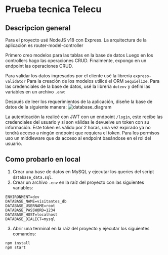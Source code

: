# Prueba tecnica Telecu

## Descripcion general

Para el proyecto usé NodeJS v18 con Express. La arquitectura de la aplicación es router-model-controller

Primero creo modelos para las tablas en la base de datos
Luego en los controllers hago las operaciones CRUD.
Finalmente, expongo en un endpoint las operaciones CRUD.

Para validar los datos ingresados por el cliente usé la librería `express-validator`
Para la creación de los modelos utilicé el ORM `Sequielize`.
Para las credenciales de la base de datos, usé la librería `dotenv` y definí las variables en un archivo `.env`:

Después de leer los requerimientos de la aplicación, diseñe la base de datos de la siguiente manera:
![database_diagram](https://github.com/JavierVMC29/prueba-telecu-backend/assets/79550227/b4b86ff6-ad2a-4a6e-a95a-82b3d1a58c89)


La autenticación la realicé con JWT con un endpoint `/login`, este recibe las credenciales del usuario y si son válidas le devuelve un token con su información. Este token es válido por 2 horas, una vez expirado ya no tendrá acceso a ningún endpoint que requiera el token. Para los permisos uso un middleware que da acceso al endpoint basándose en el rol del usuario.

## Como probarlo en local
1. Crear una base de datos en MySQL y ejecutar los queries del script `database_data.sql`.
2. Crear un archivo `.env` en la raíz del proyecto con las siguientes variables:
```shell
ENVIRONMENT=dev
DATABASE_NAME=visitantes_db
DATABASE_USERNAME=root
DATABASE_PASSWORD=1234
DATABASE_HOST=localhost
DATABASE_DIALECT=mysql
```
3. Abrir una terminal en la raíz del proyecto y ejecutar los siguientes comandos:
```shell
npm install
npm start
```


